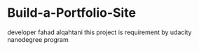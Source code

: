 # Build-a-Portfolio-Site
developer fahad alqahtani
this project is requirement by udacity nanodegree program

